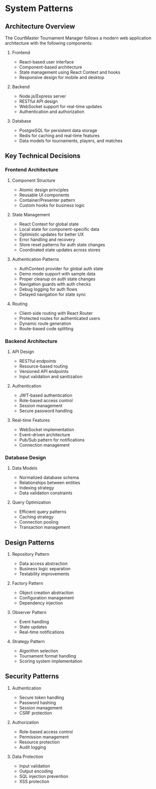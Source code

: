 # System Patterns

## Architecture Overview
The CourtMaster Tournament Manager follows a modern web application architecture with the following components:

1. Frontend
   - React-based user interface
   - Component-based architecture
   - State management using React Context and hooks
   - Responsive design for mobile and desktop

2. Backend
   - Node.js/Express server
   - RESTful API design
   - WebSocket support for real-time updates
   - Authentication and authorization

3. Database
   - PostgreSQL for persistent data storage
   - Redis for caching and real-time features
   - Data models for tournaments, players, and matches

## Key Technical Decisions

### Frontend Architecture
1. Component Structure
   - Atomic design principles
   - Reusable UI components
   - Container/Presenter pattern
   - Custom hooks for business logic

2. State Management
   - React Context for global state
   - Local state for component-specific data
   - Optimistic updates for better UX
   - Error handling and recovery
   - Store reset patterns for auth state changes
   - Coordinated state updates across stores

3. Authentication Patterns
   - AuthContext provider for global auth state
   - Demo mode support with sample data
   - Proper cleanup on auth state changes
   - Navigation guards with auth checks
   - Debug logging for auth flows
   - Delayed navigation for state sync

4. Routing
   - Client-side routing with React Router
   - Protected routes for authenticated users
   - Dynamic route generation
   - Route-based code splitting

### Backend Architecture
1. API Design
   - RESTful endpoints
   - Resource-based routing
   - Versioned API endpoints
   - Input validation and sanitization

2. Authentication
   - JWT-based authentication
   - Role-based access control
   - Session management
   - Secure password handling

3. Real-time Features
   - WebSocket implementation
   - Event-driven architecture
   - Pub/Sub pattern for notifications
   - Connection management

### Database Design
1. Data Models
   - Normalized database schema
   - Relationships between entities
   - Indexing strategy
   - Data validation constraints

2. Query Optimization
   - Efficient query patterns
   - Caching strategy
   - Connection pooling
   - Transaction management

## Design Patterns
1. Repository Pattern
   - Data access abstraction
   - Business logic separation
   - Testability improvements

2. Factory Pattern
   - Object creation abstraction
   - Configuration management
   - Dependency injection

3. Observer Pattern
   - Event handling
   - State updates
   - Real-time notifications

4. Strategy Pattern
   - Algorithm selection
   - Tournament format handling
   - Scoring system implementation

## Security Patterns
1. Authentication
   - Secure token handling
   - Password hashing
   - Session management
   - CSRF protection

2. Authorization
   - Role-based access control
   - Permission management
   - Resource protection
   - Audit logging

3. Data Protection
   - Input validation
   - Output encoding
   - SQL injection prevention
   - XSS protection 